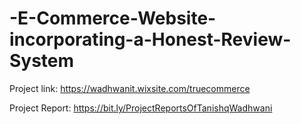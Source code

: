 # -E-Commerce-Website-incorporating-a-Honest-Review-System

Project link: https://wadhwanit.wixsite.com/truecommerce <br>

Project Report: https://bit.ly/ProjectReportsOfTanishqWadhwani <br>
